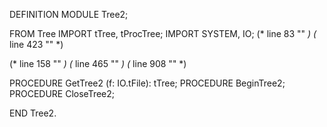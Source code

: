 DEFINITION MODULE Tree2;

FROM Tree IMPORT tTree, tProcTree;
IMPORT SYSTEM, IO;
(* line 83 "" *)
(* line 423 "" *)

(* line 158 "" *)
(* line 465 "" *)
(* line 908 "" *)

PROCEDURE GetTree2 (f: IO.tFile): tTree;
PROCEDURE BeginTree2;
PROCEDURE CloseTree2;

END Tree2.
